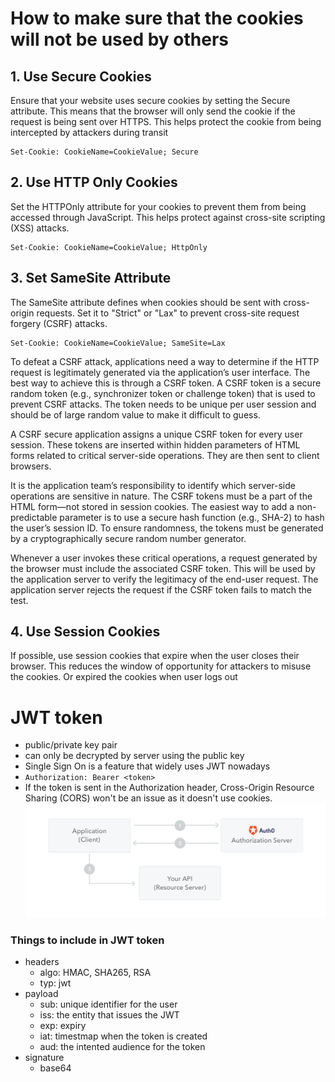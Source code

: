 # How to make sure that the cookies will not be used by others

## 1. Use Secure Cookies

Ensure that your website uses secure cookies by setting the Secure attribute. This means that the browser will only send the cookie if the request is being sent over HTTPS. This helps protect the cookie from being intercepted by attackers during transit

```
Set-Cookie: CookieName=CookieValue; Secure
```

## 2. Use HTTP Only Cookies

Set the HTTPOnly attribute for your cookies to prevent them from being accessed through JavaScript. This helps protect against cross-site scripting (XSS) attacks.

```
Set-Cookie: CookieName=CookieValue; HttpOnly
```

## 3. Set SameSite Attribute

The SameSite attribute defines when cookies should be sent with cross-origin requests. Set it to "Strict" or "Lax" to prevent cross-site request forgery (CSRF) attacks.

```
Set-Cookie: CookieName=CookieValue; SameSite=Lax
```

To defeat a CSRF attack, applications need a way to determine if the HTTP request is legitimately generated via the application’s user interface. The best way to achieve this is through a CSRF token. A CSRF token is a secure random token (e.g., synchronizer token or challenge token) that is used to prevent CSRF attacks. The token needs to be unique per user session and should be of large random value to make it difficult to guess.

A CSRF secure application assigns a unique CSRF token for every user session. These tokens are inserted within hidden parameters of HTML forms related to critical server-side operations. They are then sent to client browsers.

It is the application team’s responsibility to identify which server-side operations are sensitive in nature. The CSRF tokens must be a part of the HTML form—not stored in session cookies. The easiest way to add a non-predictable parameter is to use a secure hash function (e.g., SHA-2) to hash the user’s session ID. To ensure randomness, the tokens must be generated by a cryptographically secure random number generator.

Whenever a user invokes these critical operations, a request generated by the browser must include the associated CSRF token. This will be used by the application server to verify the legitimacy of the end-user request. The application server rejects the request if the CSRF token fails to match the test.

## 4. Use Session Cookies

If possible, use session cookies that expire when the user closes their browser. This reduces the window of opportunity for attackers to misuse the cookies. Or expired the cookies when user logs out

# JWT token

- public/private key pair
- can only be decrypted by server using the public key
- Single Sign On is a feature that widely uses JWT nowadays
- `Authorization: Bearer <token>`
- If the token is sent in the Authorization header, Cross-Origin Resource Sharing (CORS) won't be an issue as it doesn't use cookies.
![](./client-credentials-grant.png)

### Things to include in JWT token

- headers
  - algo: HMAC, SHA265, RSA
  - typ: jwt
- payload
  - sub: unique identifier for the user
  - iss: the entity that issues the JWT
  - exp: expiry
  - iat: timestmap when the token is created
  - aud: the intented audience for the token
- signature
  - base64
